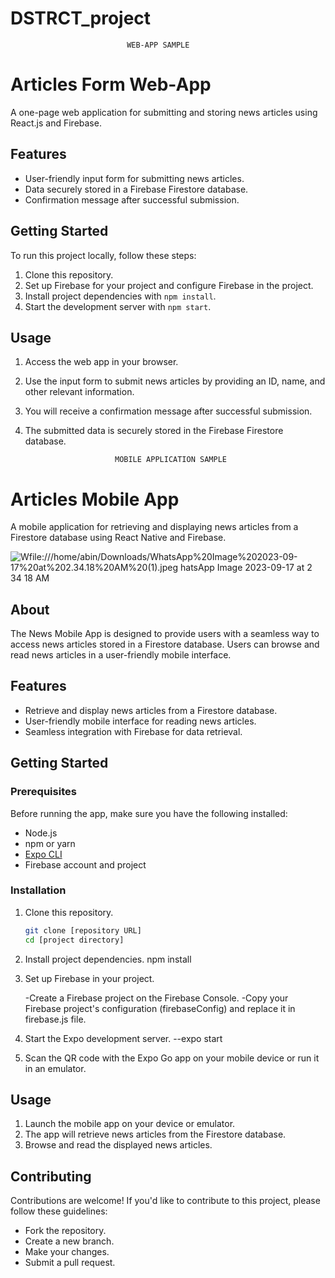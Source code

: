 # DSTRCT_project

                              WEB-APP SAMPLE

# Articles Form Web-App

A one-page web application for submitting and storing news articles using React.js and Firebase.

## Features

- User-friendly input form for submitting news articles.
- Data securely stored in a Firebase Firestore database.
- Confirmation message after successful submission.

## Getting Started

To run this project locally, follow these steps:

1. Clone this repository.
2. Set up Firebase for your project and configure Firebase in the project.
3. Install project dependencies with `npm install`.
4. Start the development server with `npm start`.

## Usage

1. Access the web app in your browser.
2. Use the input form to submit news articles by providing an ID, name, and other relevant information.
3. You will receive a confirmation message after successful submission.
4. The submitted data is securely stored in the Firebase Firestore database.



                           MOBILE APPLICATION SAMPLE

# Articles Mobile App

A mobile application for retrieving and displaying news articles from a Firestore database using React Native and Firebase.


![Wfile:///home/abin/Downloads/WhatsApp%20Image%202023-09-17%20at%202.34.18%20AM%20(1).jpeg
hatsApp Image 2023-09-17 at 2 34 18 AM](https://github.com/AbinMadathil/DSTRCT_project/assets/103134947/846259c8-e806-49ea-8807-57a30b0e53f3)

## About

The News Mobile App is designed to provide users with a seamless way to access news articles stored in a Firestore database. Users can browse and read  news articles in a user-friendly mobile interface.

## Features

- Retrieve and display news articles from a Firestore database.
- User-friendly mobile interface for reading news articles.
- Seamless integration with Firebase for data retrieval.

## Getting Started

### Prerequisites

Before running the app, make sure you have the following installed:

- Node.js
- npm or yarn
- [Expo CLI](https://docs.expo.dev/get-started/installation/)
- Firebase account and project

### Installation

1. Clone this repository.

   ```bash
   git clone [repository URL]
   cd [project directory]

2. Install project dependencies.
     npm install
3.  Set up Firebase in your project.

    -Create a Firebase project on the Firebase Console.
    -Copy your Firebase project's configuration (firebaseConfig) and replace it in firebase.js file.
4.  Start the Expo development server.
         --expo start
5. Scan the QR code with the Expo Go app on your mobile device or run it in an emulator.

## Usage

1. Launch the mobile app on your device or emulator.
2. The app will retrieve news articles from the Firestore database.
3. Browse and read the displayed news articles.


## Contributing

Contributions are welcome! If you'd like to contribute to this project, please follow these guidelines:

- Fork the repository.
- Create a new branch.
- Make your changes.
- Submit a pull request.
